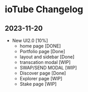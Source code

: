 # ioTube Changelog

## 2023-11-20

- New UI2.0 [10%]
  - home page [DONE]
  - Portfolio page [Done]
  - layout and sidebar [Done]
  - transcation modal [WIP]
  - SWAP/SEND MODAL [WIP]
  - Discover page [Done]
  - Explorer page [WIP]
  - Stake page [WIP]